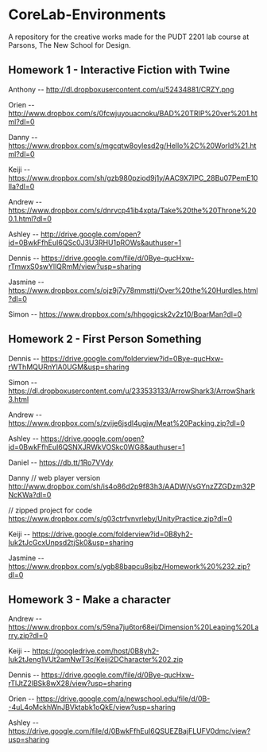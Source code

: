 # CoreLab-Environments
A repository for the creative works made for the PUDT 2201 lab course at Parsons, The New School for Design. 


## Homework 1 - Interactive Fiction with Twine

Anthony -- http://dl.dropboxusercontent.com/u/52434881/CRZY.png

Orien -- http://www.dropbox.com/s/0fcwjuyouacnoku/BAD%20TRIP%20ver%201.html?dl=0

Danny -- https://www.dropbox.com/s/mgcqtw8oylesd2g/Hello%2C%20World%21.html?dl=0

Keiji -- https://www.dropbox.com/sh/gzb980pziod9j1y/AAC9X7IPC_28Bu07PemE10Ila?dl=0

Andrew -- https://www.dropbox.com/s/dnrvcp41ib4xpta/Take%20the%20Throne%200.1.html?dl=0

Ashley -- http://drive.google.com/open?id=0BwkFfhEuI6QSc0J3U3RHU1pROWs&authuser=1

Dennis -- https://drive.google.com/file/d/0Bye-qucHxw-rTmwxS0swYllQRmM/view?usp=sharing

Jasmine -- https://www.dropbox.com/s/ojz9j7y78mmsttj/Over%20the%20Hurdles.html?dl=0

Simon -- https://www.dropbox.com/s/hhgogicsk2v2z10/BoarMan?dl=0


## Homework 2 - First Person Something

Dennis -- https://drive.google.com/folderview?id=0Bye-qucHxw-rWThMQURnYlA0UGM&usp=sharing

Simon -- https://dl.dropboxusercontent.com/u/233533133/ArrowShark3/ArrowShark3.html

Andrew -- https://www.dropbox.com/s/zvije6jsdl4ugjw/Meat%20Packing.zip?dl=0

Ashley -- https://drive.google.com/open?id=0BwkFfhEuI6QSNXJRWkVOSkc0WG8&authuser=1

Daniel -- https://db.tt/1Ro7VVdy

Danny 
// web player version
http://www.dropbox.com/sh/is4o86d2p9f83h3/AADWjVsGYnzZZGDzm32PNcKWa?dl=0

// zipped project for code
https://www.dropbox.com/s/g03ctrfvnvrleby/UnityPractice.zip?dl=0

Keiji -- https://drive.google.com/folderview?id=0B8yh2-Iuk2tJcGcxUnpsd2tjSk0&usp=sharing

Jasmine -- https://www.dropbox.com/s/ygb88bapcu8sjbz/Homework%20%232.zip?dl=0


## Homework 3 - Make a character

Andrew -- https://www.dropbox.com/s/59na7ju6tor68ei/Dimension%20Leaping%20Larry.zip?dl=0

Keiji -- https://googledrive.com/host/0B8yh2-Iuk2tJeng1VUt2amNwT3c/Keiji2DCharacter%202.zip

Dennis -- https://drive.google.com/file/d/0Bye-qucHxw-rTlJtZ2lBSk8wX28/view?usp=sharing

Orien -- https://drive.google.com/a/newschool.edu/file/d/0B--4uL4oMckhWnJBVktabk1oQkE/view?usp=sharing

Ashley -- https://drive.google.com/file/d/0BwkFfhEuI6QSUEZBajFLUFV0dmc/view?usp=sharing
